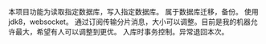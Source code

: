 本项目功能为读取指定数据库，写入指定数据库。
属于数据库迁移，备份。
使用jdk8，websocket。
通过订阅传输分片消息，大小可以调整。目前是我的机器允许最大，希望有人可以调整到更优。
入库时事务控制。异常退回本次。
